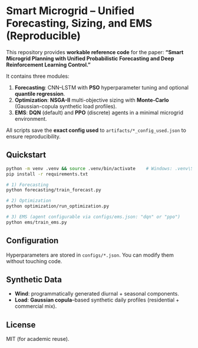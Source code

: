 # Smart Microgrid – Unified Forecasting, Sizing, and EMS (Reproducible)

This repository provides **workable reference code** for the paper:
**“Smart Microgrid Planning with Unified Probabilistic Forecasting and Deep Reinforcement Learning Control.”**

It contains three modules:
1) **Forecasting**: CNN–LSTM with **PSO** hyperparameter tuning and optional **quantile regression**.
2) **Optimization**: **NSGA-II** multi-objective sizing with **Monte-Carlo** (Gaussian-copula synthetic load profiles).
3) **EMS**: **DQN** (default) and **PPO** (discrete) agents in a minimal microgrid environment.

All scripts save the **exact config used** to `artifacts/*_config_used.json` to ensure reproducibility.

## Quickstart
```bash
python -m venv .venv && source .venv/bin/activate    # Windows: .venv\Scripts\activate
pip install -r requirements.txt

# 1) Forecasting
python forecasting/train_forecast.py

# 2) Optimization
python optimization/run_optimization.py

# 3) EMS (agent configurable via configs/ems.json: "dqn" or "ppo")
python ems/train_ems.py
```

## Configuration
Hyperparameters are stored in `configs/*.json`. You can modify them without touching code.

## Synthetic Data
- **Wind**: programmatically generated diurnal + seasonal components.
- **Load**: **Gaussian copula**–based synthetic daily profiles (residential + commercial mix).

## License
MIT (for academic reuse).
